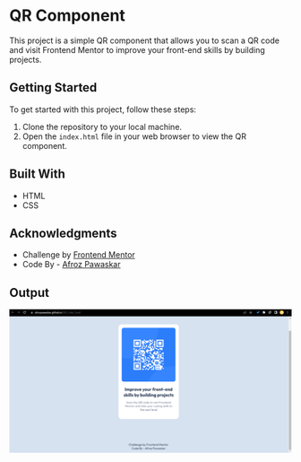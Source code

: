 # QR Component

This project is a simple QR component that allows you to scan a QR code and visit Frontend Mentor to improve your front-end skills by building projects.

## Getting Started

To get started with this project, follow these steps:

1. Clone the repository to your local machine.
2. Open the `index.html` file in your web browser to view the QR component.

## Built With

- HTML
- CSS

## Acknowledgments

- Challenge by [Frontend Mentor](https://www.frontendmentor.io/challenges)
- Code By - [Afroz Pawaskar](https://github.com/afrozpawaskar17026)

## Output

![QR Code](Output.png)

